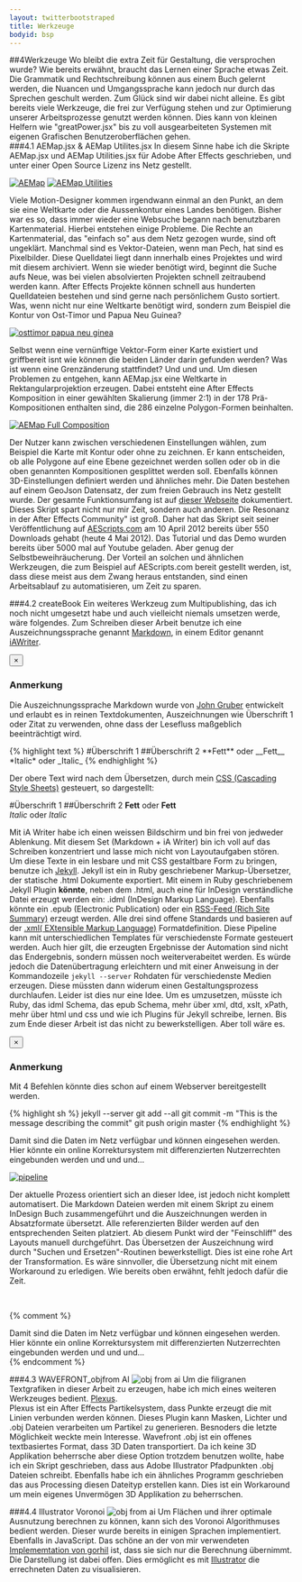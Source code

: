 ```yaml
---
layout: twitterbootstraped
title: Werkzeuge
bodyid: bsp
---
```

<a name="12"></a>
##4Werkzeuge
Wo bleibt die extra Zeit für Gestaltung, die versprochen wurde? Wie bereits erwähnt, braucht das Lernen einer Sprache etwas Zeit. Die Grammatik und Rechtschreibung können aus einem Buch gelernt werden, die Nuancen und Umgangssprache kann jedoch nur durch das Sprechen geschult werden. Zum Glück sind wir dabei nicht alleine. Es gibt bereits viele Werkzeuge, die frei zur Verfügung stehen und zur Optimierung unserer Arbeitsprozesse genutzt werden können. Dies kann von kleinen Helfern wie "greatPower.jsx" bis zu voll ausgearbeiteten Systemen mit eigenen Grafischen Benutzeroberflächen gehen.  
<a name="99"></a>
###4.1 AEMap.jsx & AEMap Utilites.jsx
In diesem Sinne habe ich die Skripte AEMap.jsx und AEMap Utilities.jsx für Adobe After Effects geschrieben, und unter einer Open Source Lizenz ins Netz gestellt.  

[![AEMap](images/aemapuis_thumb.jpg)](images/aemapuis.jpg)
[![AEMap Utilities](images/aemaputilities_thumb.jpg)](images/aemaputilities.jpg)  

Viele Motion-Designer kommen irgendwann einmal an den Punkt, an dem sie eine Weltkarte oder die Aussenkontur eines Landes benötigen. Bisher war es so, dass immer wieder eine Websuche begann nach benutzbaren Kartenmaterial. Hierbei entstehen einige Probleme. Die Rechte an Kartenmaterial, das "einfach so" aus dem Netz gezogen wurde, sind oft ungeklärt. Manchmal sind es Vektor-Dateien, wenn man Pech, hat sind es Pixelbilder. Diese Quelldatei liegt dann innerhalb eines Projektes und wird mit diesem archiviert. Wenn sie wieder benötigt wird, beginnt die Suche aufs Neue, was bei vielen absolvierten Projekten schnell zeitraubend werden kann. After Effects Projekte können schnell aus hunderten Quelldateien bestehen und sind gerne nach persönlichem Gusto sortiert. Was, wenn nicht nur eine Weltkarte benötigt wird, sondern zum Beispiel die Kontur von Ost-Timor und Papua Neu Guinea?  

[![osttimor papua neu ginea](images/ostimorpaua_01_thumb.jpg)](images/ostimorpaua_01.jpg)  

Selbst wenn eine vernünftige Vektor-Form einer Karte existiert und griffbereit isnt wie können die beiden Länder darin gefunden werden? Was ist wenn eine Grenzänderung stattfindet? Und und und. Um diesen Problemen zu entgehen, kann AEMap.jsx eine Weltkarte in Rektangularprojektion erzeugen. Dabei entsteht eine After Effects Komposition in einer gewählten Skalierung (immer 2:1) in der 178 Prä-Kompositionen enthalten sind, die 286 einzelne Polygon-Formen beinhalten.  

[![AEMap Full Composition](images/aemapfullcomp_thumb.jpg)](images/aemapfullcomp.jpg)  

Der Nutzer kann zwischen verschiedenen Einstellungen wählen, zum Beispiel die Karte mit Kontur oder ohne zu zeichnen. Er kann entscheiden, ob alle Polygone auf eine Ebene gezeichnet werden sollen oder ob in die oben genannten Kompositionen gesplittet werden soll. Ebenfalls können 3D-Einstellungen definiert werden und ähnliches mehr. Die Daten bestehen auf einem GeoJson Datensatz, der zum freien Gebrauch ins Netz gestellt wurde. Der gesamte Funktionsumfang ist auf [dieser Webseite](http://fabiantheblind.github.com/AEMap/) dokumentiert. Dieses Skript spart nicht nur mir Zeit, sondern auch anderen. Die Resonanz in der After Effects Community" ist groß. Daher hat das Skript seit seiner Veröffentlichung auf [AEScripts.com](http://aescripts.com/aemap/) am 10 April 2012 bereits über 550 Downloads gehabt (heute 4 Mai 2012). Das Tutorial und das Demo wurden bereits über 5000 mal auf Youtube geladen. Aber genug der Selbstbeweihräucherung. Der Vorteil an solchen und ähnlichen Werkzeugen, die zum Beispiel auf AEScripts.com bereit gestellt werden, ist, dass diese meist aus dem Zwang heraus entstanden, sind einen Arbeitsablauf zu automatisieren, um Zeit zu sparen.  

<a name="98"></a>
###4.2 createBook
Ein weiteres Werkzeug zum Multipublishing, das ich noch nicht umgesetzt habe und auch vielleicht niemals umsetzen werde, wäre folgendes. Zum Schreiben dieser Arbeit benutze ich eine Auszeichnungssprache genannt [Markdown](http://daringfireball.net/projects/markdown/), in einem Editor genannt [iAWriter](http://www.iawriter.com/). <a data-toggle="modal" href="#myModal1" ><i class="icon-asterisk"></i></a>
<div class="modal fade" id="myModal1">
    <script type="text/javascript">$(this).modal('hide');</script>
  <div class="modal-header">
    <button class="close" data-dismiss="modal">×</button>
    <h3>Anmerkung</h3>
  </div>
  <div class="modal-body">
    <p>Die Auszeichnungssprache Markdown wurde von <a href="http://daringfireball.net/">John Gruber</a> entwickelt und erlaubt es in reinen Textdokumenten, Auszeichnungen wie Überschrift 1 oder Zitat zu verwenden, ohne dass der Lesefluss maßgeblich beeinträchtigt wird.</p>
  </div>
</div>
{% highlight text %}  
#Überschrift 1
##Überschrift 2
**Fett** oder __Fett__  
*Italic* oder _Italic_  
{% endhighlight %}  

Der obere Text wird nach dem Übersetzen, durch mein [CSS (Cascading Style Sheets)](http://www.w3schools.com/css/css_intro.asp) gesteuert, so dargestellt:

#Überschrift 1
##Überschrift 2
**Fett** oder __Fett__  
*Italic* oder _Italic_  

Mit iA Writer habe ich einen weissen Bildschirm und bin frei von jedweder Ablenkung. Mit diesem Set (Markdown + iA Writer) bin ich voll auf das Schreiben konzentriert und lasse mich nicht von Layoutaufgaben stören. Um diese Texte in ein lesbare und mit CSS gestaltbare Form zu bringen, benutze ich [Jekyll](http://jekyllrb.com/). Jekyll ist ein in Ruby geschriebener Markup-Übersetzer, der statische .html Dokumente exportiert. Mit einem in Ruby geschriebenem Jekyll Plugin **könnte**, neben dem .html, auch eine für InDesign verständliche Datei erzeugt werden ein: .idml (InDesign Markup Language). Ebenfalls könnte ein .epub (Electronic Publication) oder ein [RSS-Feed (Rich Site Summary)](http://www.whatisrss.com/) erzeugt werden. Alle drei sind offene Standards und basieren auf der [.xml( EXtensible Markup Language)](http://www.w3schools.com/xml/xml_whatis.asp) Formatdefinition.
Diese Pipeline kann mit unterschiedlichen Templates für verschiedenste Formate gesteuert werden. Auch hier gilt, die erzeugten Ergebnisse der Automation sind nicht das Endergebnis, sondern müssen noch weiterverabeitet werden. Es würde jedoch die Datenübertragung erleichtern und mit einer Anweisung in der Kommandozeile `jekyll --server` Rohdaten für verschiedenste Medien erzeugen. <a data-toggle="modal" href="#myModal2" ><i class="icon-asterisk"></i></a>  Diese müssten dann widerum einen Gestaltungsprozess durchlaufen. Leider ist dies nur eine Idee. Um es umzusetzen, müsste ich Ruby, das idml Schema, das epub Schema, mehr über xml, dtd, xslt, xPath, mehr über html und css und wie ich Plugins für Jekyll schreibe, lernen. Bis zum Ende dieser Arbeit ist das nicht zu bewerkstelligen. Aber toll wäre es.  
<div class="modal fade" id="myModal2">
    <script type="text/javascript">$(this).modal('hide');</script>
  <div class="modal-header">
    <button class="close" data-dismiss="modal">×</button>
    <h3>Anmerkung</h3>
  </div>
  <div class="modal-body">
    <p>Mit 4 Befehlen könnte dies schon auf einem Webserver bereitgestellt werden.  

  {% highlight sh %}
  jekyll --server
  git add --all
  git commit -m "This is the message describing the commit"
  git push origin master
  {% endhighlight %}

Damit sind die Daten im Netz verfügbar und können eingesehen werden. Hier könnte ein online Korrektursystem mit differenzierten Nutzerrechten eingebunden werden und und und…</p>
  </div>
</div>

[![pipeline](/images/pipeline_thumb.jpg)](/images/pipeline.jpg)  

Der aktuelle Prozess orientiert sich an dieser Idee, ist jedoch nicht komplett automatisert. Die Markdown Dateien werden mit einem Skript zu einem InDesign Buch zusammengeführt und die Auszeichnungen werden in Absatzformate übersetzt. Alle referenzierten Bilder werden auf den entsprechenden Seiten platziert. Ab diesem Punkt wird der "Feinschliff" des Layouts manuell durchgeführt. Das Übersetzen der Auszeichnung wird durch "Suchen und Ersetzen"-Routinen bewerkstelligt. Dies ist eine rohe Art der Transformation. Es wäre sinnvoller, die Übersetzung nicht mit einem Workaround zu erledigen. Wie bereits oben erwähnt, fehlt jedoch dafür die Zeit.  

<script src="https://gist.github.com/2659939.js?file=createBook.jsx"></script><br>

{% comment %}
[^markdown]: Die Auszeichnungssprache Markdown wurde von [John Gruber](http://daringfireball.net/) entwickelt und erlaubt es in reinem Textdokumenten Auszeichnungen wie Überschrift 1 oder Zitat zu verwenden ohne dass der Lesefluß maßgeblich beeinträchtigt wird.  

[^jekyll]: ?]Mit 4 Befehlen könnte dies schon auf einem Webserver bereitgestellt werden.  

	{% highlight sh %}
	jekyll --server
	git add --all
	git commit -m "This is the message describing the commit"
	git push origin master
	{% endhighlight %}

Damit sind die Daten im Netz verfügbar und können eingesehen werden. Hier könnte ein online Korrektursystem mit differenzierten Nutzerrechten eingebunden werden und und und...  
{% endcomment %}

<a name="94"></a>
###4.3 WAVEFRONT_objfrom AI
![obj from ai](images/objfromai.jpg)
Um die filigranen Textgrafiken in dieser Arbeit zu erzeugen, habe ich mich eines weiteren Werkzeuges bedient. [Plexus](http://aescripts.com/plexus/).  
Plexus ist ein After Effects Partikelsystem, dass Punkte erzeugt die mit Linien verbunden werden können. Dieses Plugin kann Masken, Lichter und .obj Dateien verarbeiten um Partikel zu generieren. Besnoders die letzte Möglichkeit weckte mein Interesse. Wavefront .obj ist ein offenes textbasiertes Format, dass 3D Daten transportiert. Da ich keine 3D Applikation beherrsche aber diese Option trotzdem benutzen wollte, habe ich ein Skript geschrieben, dass aus Adobe Illustrator Pfadpunkten .obj Dateien schreibt. Ebenfalls habe ich ein ähnliches Programm geschrieben das aus Processing diesen Dateityp erstellen kann. Dies ist ein Workaround um mein eigenes Unvermögen 3D Applikation zu beherrschen.   
<script src="https://gist.github.com/2103355.js"> </script>   

<a name="93"></a>
###4.4 Illustrator Voronoi
![obj from ai](images/voronoifromai.jpg)
Um Flächen und ihrer optimale Ausnutzung berechnen zu können, kann sich des Voronoi Algorithmuses bedient werden. Dieser wurde bereits in einigen Sprachen implementiert. Ebenfalls in JavaScript. Das schöne an der von mir verwendeten [Implememtation von gorhil](https://github.com/gorhill/Javascript-Voronoi) ist, dass sie sich nur die Berechnung übernimmt. Die Darstellung ist dabei offen. Dies ermöglicht es mit [Illustrator](http://fabiantheblind.github.com/Illustrator-Javascript-Voronoi/) die errechneten Daten zu visualisieren.
